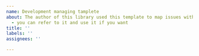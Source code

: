 ```yaml
---
name: Development managing tamplete
about: The author of this library used this template to map issues with each branches
  - you can refer to it and use it if you want
title: ''
labels: ''
assignees: ''

---
```




